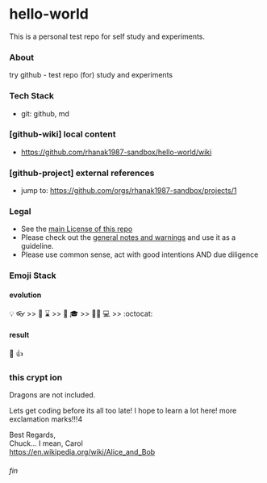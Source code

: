 # hello-world

This is a personal test repo for self study and experiments.

### About
try github - test repo (for) study and experiments

### Tech Stack
 * git: github, md

### [github-wiki] local content
* https://github.com/rhanak1987-sandbox/hello-world/wiki

### [github-project] external references
* jump to: https://github.com/orgs/rhanak1987-sandbox/projects/1

### Legal
* See the [main License of this repo](./LICENSE.txt)
* Please check out the [general notes and warnings](./_possible-license-concerns.md) and use it as a guideline.
* Please use common sense, act with good intentions AND due diligence

### Emoji Stack

#### evolution
:bulb:
:eyeglasses: >> 
:owl:
:hourglass: >> 
:thinking:
:mortar_board: >> 
:man_student:
:computer: >>
:octocat:

#### result
:checkered_flag:
:+1:

### this crypt ion
Dragons are not included.

Lets get coding before its all too late! I hope to learn a lot here!
more exclamation marks!!!4

Best Regards,  
Chuck... I mean, Carol<br/>
https://en.wikipedia.org/wiki/Alice_and_Bob

###### fin
